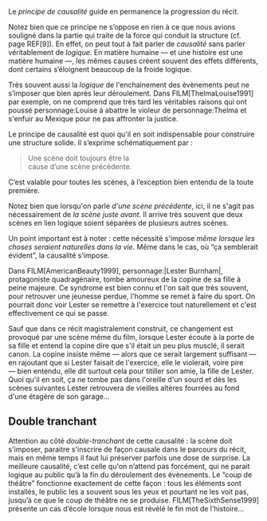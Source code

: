 <!-- Page: Le Principe de causalité -->


Le *principe de causalité* guide en permanence la progression du récit. 

Notez bien que ce principe ne s’oppose en rien à ce que nous avions souligné dans la partie qui traite de la force qui conduit la structure (cf. page REF[9]). En effet, on peut tout à fait parler de *causalité* sans parler véritablement de *logique*. En matière humaine — et une histoire est une matière humaine —, les mêmes causes créent souvent des effets différents, dont certains s’éloignent beaucoup de la froide logique. 

Très souvent aussi la *logique* de l'enchainement des évènements peut ne s’imposer que bien après leur déroulement. Dans FILM[ThelmaLouise1991] par exemple, on ne comprend que très tard les véritables raisons qui ont poussé personnage:Louise à abattre le violeur de personnage:Thelma et s'enfuir au Mexique pour ne pas affronter la justice.

Le principe de causalité est quoi qu'il en soit indispensable pour construire une structure solide. Il s’exprime schématiquement par :

> Une scène doit toujours être la<br>cause d’une scène précédente.

C’est valable pour toutes les scènes, à l’exception bien entendu de la toute première.

Notez bien que lorsqu'on parle *d'une scène précédente*, ici, il ne s'agit pas nécessairement de *la scène juste avant*. Il arrive très souvent que deux scènes en lien logique soient séparées de plusieurs autres scènes.

Un point important est à noter : cette nécessité s'impose *même lorsque les choses seraient naturelles dans la vie*. Même dans le cas, où “ça semblerait évident”, la causalité s'impose.

Dans FILM[AmericanBeauty1999], personnage:|Lester Burnham|, protagoniste quadragénaire, tombe amoureux de la copine de sa fille à peine majeure. Ce syndrome est bien connu et l'on sait que très souvent, pour retrouver une jeunesse perdue, l'homme se remet à faire du sport. On pourrait donc voir Lester se remettre à l'exercice tout naturellement et c'est effectivement ce qui se passe.

Sauf que dans ce récit magistralement construit, ce changement est provoqué par une scène même du film, lorsque Lester écoute à la porte de sa fille et entend la copine dire que s'il était un peu plus musclé, il serait canon. La copine insiste même — alors que ce serait largement suffisant — en rajoutant que si Lester faisait de l'exercice, elle le violerait, voire pire —&nbsp;bien entendu, elle dit surtout cela pour titiller son amie, la fille de Lester. Quoi qu'il en soit, ça ne tombe pas dans l'oreille d'un sourd et dès les scènes suivantes Lester retrouvera de vieilles altères fourrées au fond d'une étagère de son garage…

## Double tranchant

Attention au côté *double-tranchant* de cette causalité : la scène doit s'imposer, paraitre s'inscrire de façon causale dans le parcours du récit, mais en même temps il faut lui préserver parfois une dose de surprise. La meilleure causalité, c’est celle qu'on n’attend pas forcément, qui ne parait logique au public qu’à la fin du déroulement des évènements. Le “coup de théâtre” fonctionne exactement de cette façon : tous les éléments sont installés, le public les a souvent sous les yeux et pourtant ne les voit pas, jusqu’à ce que le coup de théâtre ne se produise. FILM[TheSixthSense1999] présente un cas d’école lorsque nous est révélé le fin mot de l’histoire…

